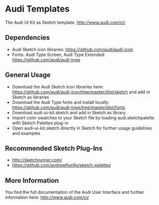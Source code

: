 # Audi Templates

The Audi UI Kit as Sketch template.
http://www.audi.com/ci/

## Dependencies

- Audi Sketch icon libraries: https://github.com/audi/audi-icon
- Fonts: Audi Type Screen, Audi Type Extended: https://github.com/audi/audi-type

## General Usage

- Download the Audi Sketch Icon libraries here: https://github.com/audi/audi-icon/tree/master/dist/sketch and add in Sketch as libraries
- Download the Audi Type fonts and install locally: https://github.com/audi/audi-type/tree/master/dist/fonts
- Download audi-ui-kit.sketch and add in Sketch as library
- Import color swatches to your Sketch file by loading audi.sketchpalette with Sketch Palettes plug-in
- Open audi-ui-kit.sketch directly in Sketch for further usage guidelines and examples

## Recommended Sketch Plug-Ins

- http://sketchrunner.com/
- https://github.com/andrewfiorillo/sketch-palettes

## More Information

You find the full documentation of the Audi User Interface and further information here: http://www.audi.com/ci/
